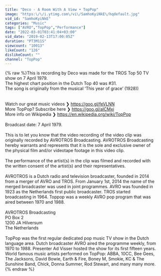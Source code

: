 ```yaml
---
title: "Deco - A Room With A View • TopPop"
image: "https:\/\/i.ytimg.com\/vi\/SamhoKyiNkE\/hqdefault.jpg"
vid_id: "SamhoKyiNkE"
categories: "Music"
tags: ["AVRO","TopPop","Performance"]
date: "2022-03-01T03:41:04+03:00"
vid_date: "2019-02-13T17:00:05Z"
duration: "PT3M11S"
viewcount: "10013"
likeCount: "126"
dislikeCount: ""
channel: "TopPop"
---
```

{% raw %}This is recording by Deco was made for the TROS Top 50 TV show on 7 April 1979.<br />The highest chart position in the Dutch Top 40 was #31.<br />The song is origiinally from the musical ‘This year of grace’ (1928))<br /><br /><br />Watch our great music videos ❯ <a rel="nofollow" target="blank" href="https://goo.gl/feVLNN">https://goo.gl/feVLNN</a><br />More TopPop? Subscribe here ❯ <a rel="nofollow" target="blank" href="https://goo.gl/aICMxi">https://goo.gl/aICMxi</a><br />More info on Wikipedia ❯ <a rel="nofollow" target="blank" href="https://en.wikipedia.org/wiki/TopPop">https://en.wikipedia.org/wiki/TopPop</a><br /><br />Broadcast date: 7 April 1979.<br /><br />This is to let you know that the video recording of the video clip was originally recorded by AVROTROS Broadcasting. AVROTROS Broadcasting hereby warrants and represents that it is the sole and exclusive owner of the physical film and/or videotape footage in this video clip. <br /><br />The performance of the artist(s) in the clip was filmed and recorded with the written consent of the artist(s) and their representatives.<br /><br />AVROTROS is a Dutch radio and television broadcaster, founded in 2014 from a merger of AVRO and TROS. From January 1st, 2014 the name of the merged broadcaster was used in joint programmes. AVRO was founded in 1923 as the Netherlands first public broadcaster. TROS started broadcasting in 1964. Toppop was a weekly AVRO pop program that was aired between 1970 and 1988.<br /><br />AVROTROS Broadcasting<br />PO Box 2<br />1200 JA Hilversum<br />The Netherlands<br /><br />TopPop was the first regular dedicated pop music TV show in the Dutch language area. Dutch broadcaster AVRO aired the programme weekly, from 1970 to 1988. Presenter Ad Visser hosted the show for its first fifteen years.<br />World famous music artists performed on TopPop: ABBA, 10CC, Bee Gees, The Jacksons, David Bowie, Earth &amp; Fire, Boney M, Smokie, KC &amp; The Sunshine Band, Chick, Donna Summer, Rod Stewart, and many many more.{% endraw %}
